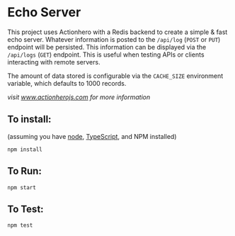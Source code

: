 # Echo Server

This project uses Actionhero with a Redis backend to create a simple & fast echo server. Whatever information is posted to the `/api/log` (`POST` or `PUT`) endpoint will be persisted. This information can be displayed via the `/api/logs` (`GET`) endpoint. This is useful when testing APIs or clients interacting with remote servers.

The amount of data stored is configurable via the `CACHE_SIZE` environment variable, which defaults to 1000 records.

_visit www.actionherojs.com for more information_

## To install:

(assuming you have [node](http://nodejs.org/), [TypeScript](https://www.typescriptlang.org/), and NPM installed)

`npm install`

## To Run:

`npm start`

## To Test:

`npm test`
